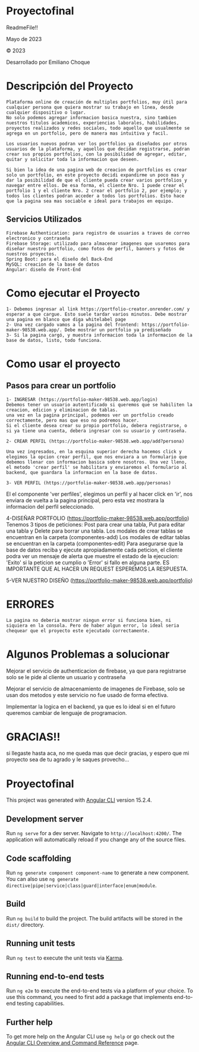 # Proyectofinal

ReadmeFile!!

Mayo de 2023

© 2023

Desarrollado por Emiliano Choque

# Descripción del Proyecto

    Plataforma online de creación de multiples portfolios, muy útil para cualquier persona que quiera mostrar su trabajo en línea, desde cualquier dispositivo o lugar.
    No solo podemos agregar informacion basica nuestra, sino tambien nuestros titulos academicos, experiencias laborales, habilidades, proyectos realizados y redes sociales, todo aquello que usualmente se agrega en un portfolio, pero de manera mas intuitiva y facil. 

    Los usuarios nuevos podran ver los portfolios ya diseñados por otros usuarios de la plataforma, y aquellos que decidan registrarse, podran crear sus propios portfolios, con la posibilidad de agregar, editar, quitar y solicitar toda la informacion que deseen.

    Si bien la idea de una pagina web de creacion de portfolios es crear solo un portfolio, en este proyecto decidi expandirme un poco mas y dar la posibilidad de que el cliente pueda crear varios portfolios y navegar entre ellos. De esa forma, el cliente Nro. 1 puede crear el portfolio 1 y el cliente Nro. 2 crear el portfolio 2, por ejemplo; y todos los clientes podran acceder a todos los portfolios. Esto hace que la pagina sea mas sociable e ideal para trabajos en equipo.

## Servicios Utilizados

    Firebase Authentication: para registro de usuarios a traves de correo electronico y contraseña
    Firebase Storage: utilizado para almacenar imagenes que usaremos para diseñar nuestro portfolio, como fotos de perfil, banners y fotos de nuestros proyectos.
    Spring Boot: para el diseño del Back-End 
    MySQL: creacion de la base de datos
    Angular: diseño de Front-End

# Como ejecutar el Proyecto
    1- Debemos ingresar al link https://portfolio-creator.onrender.com/ y esperar a que cargue. Esto suele tardar varios minutos. Debe mostrar una pagina en blanco que diga whitelabel page
    2- Una vez cargado vamos a la pagina del frontend: https://portfolio-maker-98538.web.app/. Debe mostrar un portfolio ya prediseñado
    3- Si la pagina cargó, y muestra informacion toda la informacion de la base de datos, listo, todo funciona.

# Como usar el proyecto

## Pasos para crear un portfolio

    1- INGRESAR (https://portfolio-maker-98538.web.app/login)
    Debemos tener un usuario autentificado si queremos que se habiliten la creacion, edicion y eliminacion de tablas.
    una vez en la pagina principal, podemos ver un portfolio creado correctamente, pero mas que eso no podremos hacer.
    Si el cliente desea crear su propio portfolio, debera registrarse, o si ya tiene una cuenta, debera ingresar con su usuario y contraseña.

    2- CREAR PERFIL (https://portfolio-maker-98538.web.app/add?persona)

    Una vez ingresados, en la esquina superior derecha hacemos click y elegimos la opcion crear perfil, que nos enviara a un formulario que debemos llenar con informacion basica sobre nosotros. Una vez lleno, el metodo 'crear perfil' se habilitara y enviaremos el formulario al backend, que guardara la informacion en la base de datos.

    3- VER PERFIL (https://portfolio-maker-98538.web.app/personas)
   El el componente 'ver perfiles',  elegimos un perfil y al hacer click en 'ir', nos enviara de vuelta a la pagina principal, pero esta vez mostrara la informacion del perfil seleccionado.

   4-DISEÑAR PORTFOLIO (https://portfolio-maker-98538.web.app/portfolio)
   Tenemos 3 tipos de peticiones: Post para crear una tabla, Put para editar una tabla y Delete para borrar una tabla.
   Los modales de crear tablas se encuentran en la carpeta (componentes-add)
   Los modales de editar tablas se encuentran en la carpeta (componentes-edit)
   Para asegurarse que la base de datos reciba y ejecute apropiadamente cada peticion, el cliente podra ver un mensaje de alerta que muestre el estado de la ejecucion: 'Exito' si la peticion se cumplio o 'Error' si fallo en alguna parte. ES IMPORTANTE QUE AL HACER UN REQUEST ESPEREMOS LA RESPUESTA.

   5-VER NUESTRO DISEÑO (https://portfolio-maker-98538.web.app/portfolio)
   


# ERRORES
    La pagina no deberia mostrar ningun error si funciona bien, ni siquiera en la consola. Pero de haber algun error, lo ideal seria chequear que el proyecto este ejecutado correctamente.

# Algunos Problemas a solucionar

Mejorar el servicio de authenticacion de firebase, ya que para registrarse solo se le pide al cliente un usuario y contraseña

Mejorar el servicio de almacenamiento de imagenes de Firebase, solo se usan dos metodos y este servicio no fue usado de forma efectiva.

Implementar la logica en el backend, ya que es lo ideal si en el futuro queremos cambiar de lenguaje de programacion.

# GRACIAS!!

si llegaste hasta aca, no me queda mas que decir gracias, y espero que mi proyecto sea de tu agrado y le saques provecho...


















# Proyectofinal

This project was generated with [Angular CLI](https://github.com/angular/angular-cli) version 15.2.4.

## Development server

Run `ng serve` for a dev server. Navigate to `http://localhost:4200/`. The application will automatically reload if you change any of the source files.

## Code scaffolding

Run `ng generate component component-name` to generate a new component. You can also use `ng generate directive|pipe|service|class|guard|interface|enum|module`.

## Build

Run `ng build` to build the project. The build artifacts will be stored in the `dist/` directory.

## Running unit tests

Run `ng test` to execute the unit tests via [Karma](https://karma-runner.github.io).

## Running end-to-end tests

Run `ng e2e` to execute the end-to-end tests via a platform of your choice. To use this command, you need to first add a package that implements end-to-end testing capabilities.

## Further help

To get more help on the Angular CLI use `ng help` or go check out the [Angular CLI Overview and Command Reference](https://angular.io/cli) page.
